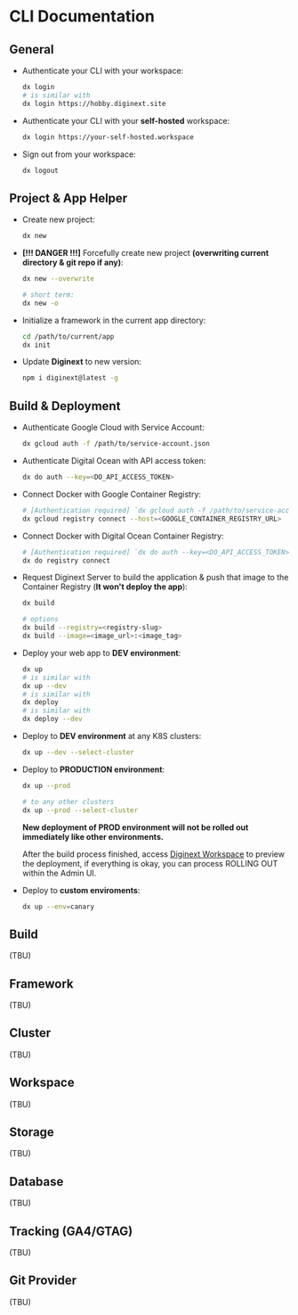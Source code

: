 # CLI Documentation

## General

- Authenticate your CLI with your workspace:

    ```bash
    dx login
    # is similar with
    dx login https://hobby.diginext.site
    ```

- Authenticate your CLI with your **self-hosted** workspace:

    ```bash
    dx login https://your-self-hosted.workspace
    ```

- Sign out from your workspace:

    ```bash
    dx logout
    ```

## Project & App Helper

-   Create new project:

    ```bash
    dx new
    ```

-   **[!!! DANGER !!!]** Forcefully create new project **(overwriting current directory & git repo if any)**:

    ```bash
    dx new --overwrite

    # short term:
    dx new -o
    ```

-   Initialize a framework in the current app directory:

    ```bash
    cd /path/to/current/app
    dx init
    ```

-   Update **Diginext** to new version:

    ```bash
    npm i diginext@latest -g
    ```

## Build & Deployment

-   Authenticate Google Cloud with Service Account:

    ```bash
    dx gcloud auth -f /path/to/service-account.json
    ```

-   Authenticate Digital Ocean with API access token:

    ```bash
    dx do auth --key=<DO_API_ACCESS_TOKEN>
    ```

-   Connect Docker with Google Container Registry:

    ```bash
    # [Authentication required] `dx gcloud auth -f /path/to/service-account.json`
    dx gcloud registry connect --host=<GOOGLE_CONTAINER_REGISTRY_URL>
    ```

-   Connect Docker with Digital Ocean Container Registry:

    ```bash
    # [Authentication required] `dx do auth --key=<DO_API_ACCESS_TOKEN>`
    dx do registry connect
    ```

-   Request Diginext Server to build the application & push that image to the Container Registry (**It won't deploy the app**):

    ```bash
    dx build

    # options
    dx build --registry=<registry-slug>
    dx build --image=<image_url>:<image_tag>
    ```

-   Deploy your web app to **DEV environment**:

    ```bash
    dx up
    # is similar with
    dx up --dev
    # is similar with
    dx deploy
    # is similar with
    dx deploy --dev
    ```

-   Deploy to **DEV environment** at any K8S clusters:

    ```bash
    dx up --dev --select-cluster
    ```

-   Deploy to **PRODUCTION environment**:

    ```bash
    dx up --prod

    # to any other clusters
    dx up --prod --select-cluster
    ```

    **New deployment of PROD environment will not be rolled out immediately like other environments.**

    After the build process finished, access [Diginext Workspace](https://hobby.diginext.site) to preview the deployment, if everything is okay, you can process ROLLING OUT within the Admin UI.

-   Deploy to **custom enviroments**:

    ```bash
    dx up --env=canary
    ```

## Build

(TBU)

## Framework

(TBU)

## Cluster

(TBU)

## Workspace

(TBU)

## Storage

(TBU)

## Database

(TBU)

## Tracking (GA4/GTAG)

(TBU)

## Git Provider

(TBU)
